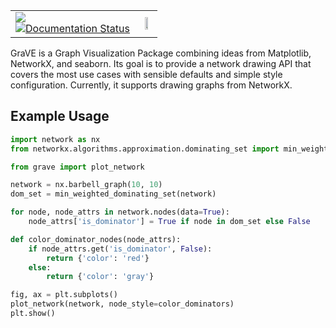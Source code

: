 <div align="center">
    <table border=0>
        <tr>
            <td>
                <a href="https://travis-ci.org/networkx/grave">
                    <img src="https://travis-ci.org/networkx/grave.svg?branch=master"><br>
                </a>
                <a href='http://grave.readthedocs.io/en/latest/?badge=latest'>
                    <img src='http://readthedocs.org/projects/grave/badge/?version=latest' alt='Documentation Status'>
                </a>   
            </td>
            <td align="center">
                <img src="https://github.com/networkx/grave/raw/master/doc/default.png" width=50%><br>
            </td>
        </tr>
    </table>
</div>

GraVE is a Graph Visualization Package combining ideas from
Matplotlib, NetworkX, and seaborn. Its goal is to provide a
network drawing API that covers the most use cases with sensible
defaults and simple style configuration. Currently, it supports
drawing graphs from NetworkX.

## Example Usage

```python
import network as nx
from networkx.algorithms.approximation.dominating_set import min_weighted_dominating_set

from grave import plot_network

network = nx.barbell_graph(10, 10)
dom_set = min_weighted_dominating_set(network)

for node, node_attrs in network.nodes(data=True):
    node_attrs['is_dominator'] = True if node in dom_set else False

def color_dominator_nodes(node_attrs):
    if node_attrs.get('is_dominator', False):
        return {'color': 'red'}
    else:
        return {'color': 'gray'}

fig, ax = plt.subplots()
plot_network(network, node_style=color_dominators)
plt.show()

```

